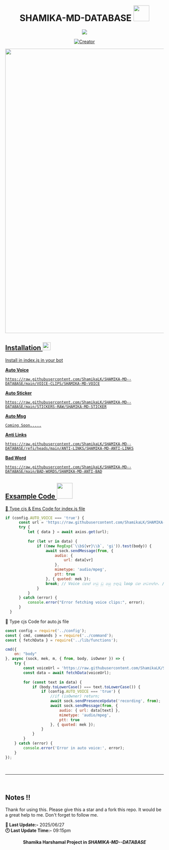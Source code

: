 # <div align='center'> <b>**SHAMIKA-MD-DATABASE**</b> <img src = "https://github.com/7oSkaaa/7oSkaaa/blob/main/Images/Software_Tools.gif?raw=true" width = 50px> </div> 

<div align="center">

  <img src="https://i.ibb.co/TDX2Dch5/SHAMIKA-MD-DATABASE.png" />
      <p align="center">
      <a href="#">
  <img title="Creator" src="https://img.shields.io/badge/Creator-SHAMIKA_HARSHAMAL-red.svg?style=for-the-badge&logo=github">

  <b><a href="#"><img src="http://readme-typing-svg.herokuapp.com/?color=FF2024&center=true&vCenter=true&multiline=false&lines=Update+coming+soon+...+!" alt="" width = 900px></b>
</div>

## Installation <img src="https://media2.giphy.com/media/QssGEmpkyEOhBCb7e1/giphy.gif?cid=ecf05e47a0n3gi1bfqntqmob8g9aid1oyj2wr3ds3mg700bl&rid=giphy.gif" width="25">
Install in index.js in your bot

<b>Auto Voice</b>
```
https://raw.githubusercontent.com/ShamikaLK/SHAMIKA-MD--DATABASE/main/VOICE-CLIPS/SHAMIKA-MD-VOICE
```

<b>Auto Sticker</b>
```
https://raw.githubusercontent.com/ShamikaLK/SHAMIKA-MD--DATABASE/main/STICKERS-RAW/SHAMIKA-MD-STICKER
```

<b>Auto Msg</b>
```
Coming Soon.....
```

<b>Anti Links</b>
```
https://raw.githubusercontent.com/ShamikaLK/SHAMIKA-MD--DATABASE/refs/heads/main/ANTI-LINKS/SHAMIKA-MD-ANTI-LINKS
```

<b>Bad Word</b>
```
https://raw.githubusercontent.com/ShamikaLK/SHAMIKA-MD--DATABASE/main/BAD-WORDS/SHAMIKA-MD-ANTI-BAD
```

## Exsample Code <img src = "https://github.com/7oSkaaa/7oSkaaa/blob/main/Images/CP_PS.gif?raw=true" width = 50px>

🌟 Type cjs & Ems Code for index.js file
```js
if (config.AUTO_VOICE === 'true') {
      const url = 'https://raw.githubusercontent.com/ShamikaLK/SHAMIKA-MD--DATABASE/main/VOICE-CLIPS/SHAMIKA-MD-VOICE';
      try {
          let { data } = await axios.get(url);
          
          for (let vr in data) {
              if ((new RegExp(`\\b${vr}\\b`, 'gi')).test(body)) {
                  await sock.sendMessage(from, {
                      audio: {
                          url: data[vr]
                      },
                      mimetype: 'audio/mpeg',
                      ptt: true
                  }, { quoted: mek });
                  break; // Voice එකක් හමු වූ පසු ඉතුරු loop එක නවතන්න. // Stop the rest of the loop after finding a voice. 
              }
          }
      } catch (error) {
          console.error("Error fetching voice clips:", error);
      }
  }
````
🌟 Type cjs Code for auto.js file

```js
const config = require('../config');
const { cmd, commands } = require('../command');
const { fetchData } = require('../lib/functions');

cmd({
    on: "body"
}, async (sock, mek, m, { from, body, isOwner }) => {
    try {
        const voiceUrl = 'https://raw.githubusercontent.com/ShamikaLK/SHAMIKA-MD--DATABASE/main/VOICE-CLIPS/SHAMIKA-MD-VOICE';
        const data = await fetchData(voiceUrl);
        
        for (const text in data) {
            if (body.toLowerCase() === text.toLowerCase()) {
                if (config.AUTO_VOICE === 'true') {
                    //if (isOwner) return;        
                    await sock.sendPresenceUpdate('recording', from);
                    await sock.sendMessage(from, { 
                        audio: { url: data[text] }, 
                        mimetype: 'audio/mpeg', 
                        ptt: true 
                    }, { quoted: mek });
                }
            }
        }
    } catch (error) {
        console.error('Error in auto voice:', error);
    }
});

````
<br>

-----

<br>

## Notes ‼️
Thank for using this.
Please give this a star and a fork this repo. It would be a great help to me. Don't forget to follow me.

<b>📆 Last Update:-</b> 2025/06/27<br> 
<b>🕛 Last Update Time:-</b> 09:15pm
<br>

<div align="center">
  <p><b>Shamika Harshamal Project in <i>SHAMIKA-MD--DATABASE</i></b></p>
</div>
